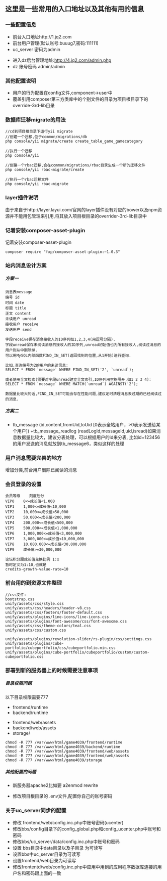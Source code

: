 ## 这里是一些常用的入口地址以及其他有用的信息

### 一些配置信息
+ 前台入口地址http://1.jq2.com
+ 前台用户管理(默认账号:buuug7,密码:111111)
+ uc_server 密码为admin
- 进入dz后台管理地址:http://4.jq2.com/admin.php
- dz 账号密码 admin/admin

### 其他配置说明
- 用户的行为配置在config文件,component->user中
- 覆盖引用composer第三方类库中的个别文件的目录为项目根目录下的override-3rd-lib目录

###  数据库迁移migrate的用法
```
//cd到项目根目录下运行yii migrate
//创建一个迁移,位于common/migrations/db
php console/yii migrate/create create_table_game_gamecategory

//执行一个迁移
php console/yii

//创建一个rbac迁移,会在common/migrations/rbac目录生成一个新的迁移文件
php console/yii rbac-migrate/create

//执行一个rbac迁移文件
php console/yii rbac-migrate
```
###  layer插件说明
由于来自于http://layer.layui.com/官网的layer插件没有对应的bower以及npm资源并不能用包管理来引用,将其放入项目根目录的overrider-3rd-lib目录中

### 记着安装composer-asset-plugin
记着安装composer-asset-plugin
```
composer require "fxp/composer-asset-plugin:~1.0.3"
```

###  站内消息设计方案
#####  方案一
```
消息表message
编号 id
时间 date
标题 title
正文 content
未读用户 unread
接收用户 receive
发送用户 send

字段receive保存消息接收人的ID序列如1,2,3,4(用逗号分隔).
字段unread保存未阅读消息的接收人的ID序列,unread初始值也为所有接收人,阅读过消息的用户则从中删除掉.
可以用MySQL内部函数FIND_IN_SET(返回找到的位置,从1开始)进行查询.

比如,查询编号为2的用户的未读信息:
SELECT * FROM `message` WHERE FIND_IN_SET('2', `unread`);

或者使用全文检索(需要对字段unread建立全文索引,ID序列用空格隔开,如1 2 3 4):
SELECT * FROM `message` WHERE MATCH(`unread`) AGAINST('2');

数据量比较大的话,FIND_IN_SET可能会存在性能问题,建议定时清理消息表过期的已经阅读过的消息.
```

##### 方案二
+ tb_message (id,content,fromUid,toUid [0表示全站用户，>0表示发送给某个用户])
+tb_message_readlog (readLogId,messageId,uid,isread)如果消息数据量比较大，建议分表处理，可以根据用户的id来分表,
比如id=123456的用户发送的消息就放到tb_message6，类似这样的处理

###  用户消息需要完善的地方
增加分类,前台用户删除已阅读的消息

###  会员登录的设置
```
会员等级	刻度划分
VIP0	0<=成长值<1,000
VIP1	1,000<=成长值<10,000
VIP2	10,000<=成长值<50,000
VIP3	50,000<=成长值<200,000
VIP4	200,000<=成长值<500,000
VIP5	500,000<=成长值<1,000,000
VIP6	1,000,000<=成长值<3,000,000
VIP7	3,000,000<=成长值<10,000,000
VIP8	10,000,000<=成长值<30,000,000
VIP9	成长值>=30,000,000

论坛积分跟成长值兑换比例 1:x
暂时定义为1:10,也就是
credits-growth-value-rate=10
```


###  前台用的到资源文件整理
```
//css文件:
bootstrap.css
unify/assets/css/style.css
unify/assets/css/headers/header-v8.css
unify/assets/css/footers/footer-default.css
unify/assets/plugins/line-icons/line-icons.css
unify/assets/plugins/font-awesome/css/font-awesome.css
unify/assets/css/theme-colors/teal.css
unify/assets/css/custom.css

unify/assets/plugins/revolution-slider/rs-plugin/css/settings.css
unify/assets/plugins/cube-portfolio/cubeportfolio/css/cubeportfolio.min.css
unify/assets/plugins/cube-portfolio/cubeportfolio/custom/custom-cubeportfolio.css
```

### 部署到新的服务器上的时候需要注意事项

##### 目录权限问题
以下目录权限需要777
+ frontend/runtime
+ backend/runtime
- frontend/web/assets
- backend/web/assets
- storage/

```
chmod -R 777 /var/www/html/game4039/frontend/runtime
chmod -R 777 /var/www/html/game4039/backend/runtime
chmod -R 777 /var/www/html/game4039/frontend/web/assets
chmod -R 777 /var/www/html/game4039/frontend/web/assets
chmod -R 777 /var/www/html/game4039/storage
```

##### 其他配置的问题
+ 新服务器apache2比如要 a2enmod rewrite
- 修改项目根目录的 .env文件,配置你自己的账号密码

### 关于uc_server同步的配置
+ 修改 frontend/web/config.inc.php中账号密码(ucenter)
+ 修改bbs/config目录下的config_global.php和config_ucenter.php中账号和密码
+ 修改bbs/uc_server/data/config.inc.php中账号和密码
+ 设置 bbs目录中data目录以及子目录 为可读写
+ 设置bbs中uc_server目录为可读写
+ 设置frontend/web目录为可读写
+ 修改frontentd/web/config.inc.php中应用中用到的应用程序数据库连接的用户名和密码跟上面的一致







